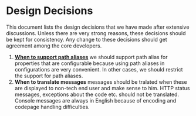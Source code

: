 Design Decisions
================

This document lists the design decisions that we have made after extensive discussions. Unless there are very strong
reasons, these decisions should be kept for consistency. Any change to these decisions should get agreement among
the core developers.

1. **[When to support path aliases](https://github.com/yiisoft/yii2/pull/3079#issuecomment-40312268)**
   we should support path alias for properties that are configurable because using path aliases in configurations 
   are very convenient. In other cases, we should restrict the support for path aliases.
2. **When to translate messages**
   messages should be tralated when these are displayed to non-tech end user and make sense to him. HTTP status messages,
   exceptions about the code etc. should not be translated. Console messages are always in English because of encoding
   and codepage handling difficulties.
